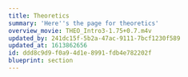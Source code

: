```yaml
---
title: Theoretics
summary: 'Here''s the page for theoretics'
overview_movie: THEO_Intro3-1.75+0.7.m4v
updated_by: 241dc15f-5b2a-47ac-9111-7bcf1230f589
updated_at: 1613862656
id: ddd8c9d9-f0a9-4d1e-8991-fdb4e782202f
blueprint: section
---
```

